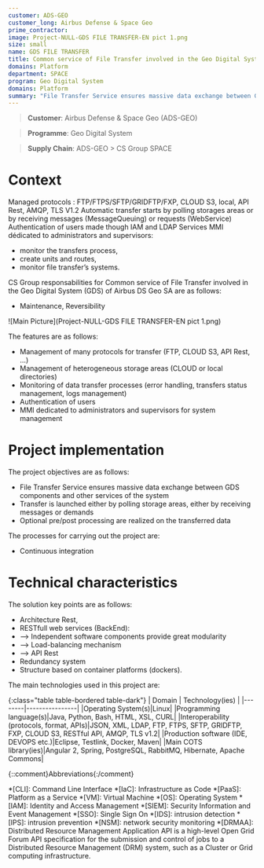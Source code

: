 ```yaml
---
customer: ADS-GEO
customer_long: Airbus Defense & Space Geo
prime_contractor: 
image: Project-NULL-GDS FILE TRANSFER-EN pict 1.png
size: small
name: GDS FILE TRANSFER
title: Common service of File Transfer involved in the Geo Digital System (GDS) of Airbus DS Geo SA
domains: Platform
department: SPACE
program: Geo Digital System
domains: Platform
summary: "File Transfer Service ensures massive data exchange between GDS components and other services of the system. Transfer is launched either by polling storage areas, either by receiving messages or demands. Optional pre/post processing are realized on the transferred data"
---
```


> __Customer__\: Airbus Defense & Space Geo (ADS-GEO)

> __Programme__\: Geo Digital System

> __Supply Chain__\: ADS-GEO >  CS Group SPACE


# Context

Managed protocols : FTP/FTPS/SFTP/GRIDFTP/FXP, CLOUD S3, local, API Rest, AMQP, TLS V1.2 
 Automatic transfer starts by polling storages areas or by receiving messages (MessageQueuing) or requests (WebService)
 Authentication of users made though IAM and LDAP Services
 MMI dédicated to administrators and supervisors: 
 * monitor the transfers process,
 * create units and routes,
 * monitor file transfer’s systems.

CS Group responsabilities for Common service of File Transfer involved in the Geo Digital System (GDS) of Airbus DS Geo SA are as follows:
* Maintenance, Reversibility

![Main Picture](Project-NULL-GDS FILE TRANSFER-EN pict 1.png)

The features are as follows:
* Management of many protocols for transfer (FTP, CLOUD S3, API Rest, ...)
* Management of heterogeneous storage areas (CLOUD or local directories)
* Monitoring of data transfer processes (error handling, transfers status management, logs management)
* Authentication of users
* MMI dedicated to administrators and supervisors for system management

# Project implementation

The project objectives are as follows:
* File Transfer Service ensures massive data exchange between GDS components and other services of the system
* Transfer is launched either by polling storage areas, either by receiving messages or demands 
* Optional pre/post processing are realized on the transferred data

The processes for carrying out the project are:
* Continuous integration

# Technical characteristics

The solution key points are as follows:
* Architecture Rest,
* RESTfull web services (BackEnd):
*   --> Independent software components provide great modularity
*   --> Load-balancing mechanism
*   --> API Rest
* Redundancy system
* Structure based on container platforms (dockers).



The main technologies used in this project are:

{:class="table table-bordered table-dark"}
| Domain | Technology(ies) |
|--------|----------------|
|Operating System(s)|Linux|
|Programming language(s)|Java, Python, Bash, HTML, XSL, CURL|
|Interoperability (protocols, format, APIs)|JSON, XML, LDAP, FTP, FTPS, SFTP, GRIDFTP, FXP, CLOUD S3, RESTful API, AMQP, TLS v1.2|
|Production software (IDE, DEVOPS etc.)|Eclipse, Testlink, Docker, Maven|
|Main COTS library(ies)|Angular 2, Spring, PostgreSQL, RabbitMQ, Hibernate, Apache Commons|



{::comment}Abbreviations{:/comment}

*[CLI]: Command Line Interface
*[IaC]: Infrastructure as Code
*[PaaS]: Platform as a Service
*[VM]: Virtual Machine
*[OS]: Operating System
*[IAM]: Identity and Access Management
*[SIEM]: Security Information and Event Management
*[SSO]: Single Sign On
*[IDS]: intrusion detection
*[IPS]: intrusion prevention
*[NSM]: network security monitoring
*[DRMAA]: Distributed Resource Management Application API is a high-level Open Grid Forum API specification for the submission and control of jobs to a Distributed Resource Management (DRM) system, such as a Cluster or Grid computing infrastructure.
